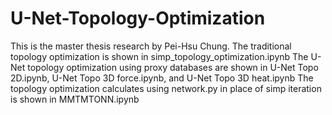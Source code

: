 # U-Net-Topology-Optimization
This is the master thesis research by Pei-Hsu Chung.
The traditional topology optimization is shown in simp_topology_optimization.ipynb
The U-Net topology optimization using proxy databases are shown in U-Net Topo 2D.ipynb, U-Net Topo 3D force.ipynb, and U-Net Topo 3D heat.ipynb
The topology optimization calculates using network.py in place of simp iteration is shown in MMTMTONN.ipynb
